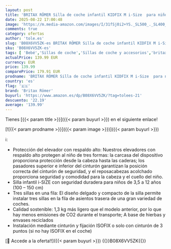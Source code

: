 ```yaml
---
layout: post
title: 'BRITAX RÖMER Silla de coche infantil KIDFIX M i-Size  para niños de 100-150 cm  i-Size  con y sin ISOFIX  3 5-12 años  Cosmos Black'
date: 2025-08-22 17:00:48
image: 'https://m.media-amazon.com/images/I/31fSj0i2+YS._SL500_._SL400_.jpg'
comments: true
category: ofertas
author: 'tole.es'
slug: 'B08X6VV5ZK-es BRITAX RÖMER Silla de coche infantil KIDFIX M i-Size para...'
sku: 'B08X6VV5ZK-es'
tags: [ 'Bebé','Sillas de coche','Sillas de coche y accesorios','britax römer','coche','de','isofix','römer','silla','🇪🇸', ]
actualPrice: 139.99 EUR
currency: EUR
price: 139.99
comparePrice: 179.91 EUR
prodname: 'BRITAX RÖMER Silla de coche infantil KIDFIX M i-Size  para niños de 100-150 cm  i-Size  con y sin ISOFIX  3 5-12 años  Cosmos Black'
country: 'es'
flag: '🇪🇸'
brand: 'Britax Römer'
buyurl: 'https://www.amazon.es/dp/B08X6VV5ZK/?tag=tolees-21'
descuento: '22.19'
average: '139.99'
---
```


Tienes [{{< param title >}}]({{< param buyurl >}}) en el siguiente enlace!

[![{{< param prodname >}}]({{< param image >}})]({{< param buyurl >}})

ℹ️:

- Protección del elevador con respaldo alto: Nuestros elevadores con respaldo alto protegen al niño de tres formas: la carcasa del dispositivo proporciona protección desde la cabeza hasta las caderas; los pasadores superior e inferior del cinturón garantizan la posición correcta del cinturón de seguridad, y el reposacabezas acolchado proporciona seguridad y comodidad para la cabeza y el cuello del niño.
- Silla infantil i-SIZE con seguridad duradera para niños de 3,5 a 12 años (100 – 150 cm)
- Tres sillas en una fila: El diseño delgado y compacto de la silla permite instalar tres sillas en la fila de asientos trasera de una gran variedad de coches.
- Calidad sostenible: 1,3 kg más ligero que el modelo anterior, por lo que hay menos emisiones de CO2 durante el transporte; A base de hierbas y envases reciclados
- Instalación mediante cinturón y fijación ISOFIX o solo con cinturón de 3 puntos (si no hay ISOFIX en el coche)

[🛒 Accede a la oferta!!]({{< param buyurl >}})
{{<world>}}B08X6VV5ZK{{</world>}}
